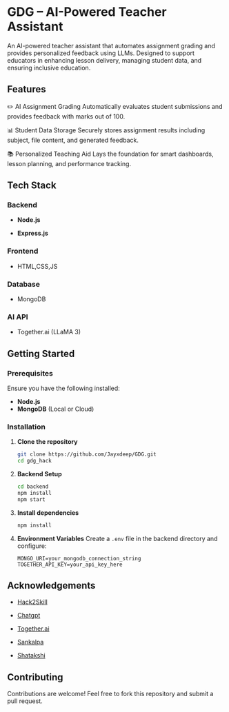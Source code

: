 # GDG – AI-Powered Teacher Assistant

An AI-powered teacher assistant that automates assignment grading and provides personalized feedback using LLMs. Designed to support educators in enhancing lesson delivery, managing student data, and ensuring inclusive education.



## Features

✏️ AI Assignment Grading
Automatically evaluates student submissions and provides feedback with marks out of 100.

📊 Student Data Storage
Securely stores assignment results including subject, file content, and generated feedback.

📚 Personalized Teaching Aid
Lays the foundation for smart dashboards, lesson planning, and performance tracking.



## Tech Stack

### **Backend**
- **Node.js** 

- **Express.js** 

### **Frontend**
- HTML,CSS,JS

### **Database** 
- MongoDB
### **AI API**
- Together.ai (LLaMA 3) 




##  Getting Started

### **Prerequisites**

Ensure you have the following installed:
- **Node.js** 
- **MongoDB** (Local or Cloud)

### **Installation**
1. **Clone the repository**
   ```sh
   git clone https://github.com/Jayxdeep/GDG.git
   cd gdg_hack
   ```

2. **Backend Setup**
   ```sh
   cd backend
   npm install
   npm start
   ```
3. **Install dependencies**
   ```sh
   npm install
   ```



4. **Environment Variables**
   Create a `.env` file in the backend directory and configure:
   ```env
   MONGO_URI=your_mongodb_connection_string
   TOGETHER_API_KEY=your_api_key_here
   
   ```


## Acknowledgements

 - [Hack2Skill](https://vision.hack2skill.com/event/solutionschallenge2025?utm_source=hack2skill&utm_medium=homepage)

 - [Chatgpt](https://chatgpt.com/)
 
-  [Together.ai](https://www.together.ai/)

 - [Sankalpa](https://github.com/sam-kash)

 - [Shatakshi](https://github.com/Shatakshi2004)

##  Contributing
Contributions are welcome! Feel free to fork this repository and submit a pull request.

